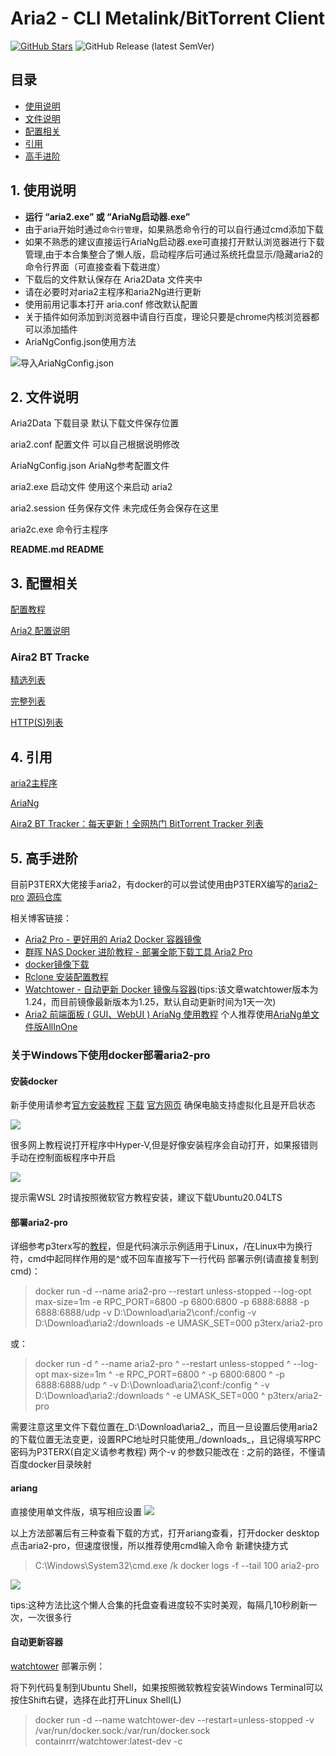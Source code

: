 # Aria2 - CLI Metalink/BitTorrent Client

[![GitHub Stars](https://img.shields.io/github/stars/sjh0020/aria2?style=flat&logo=appveyor)](https://github.com/sjh0020/aria2/stargazers)
![GitHub Release (latest SemVer)](https://img.shields.io/github/v/release/sjh0020/aria2?style=flat&logo=appveyor)

## 目录

<!-- TOC depthFrom:2 -->

- [使用说明](#1-使用说明)
- [文件说明](#2-文件说明)
- [配置相关](#3-配置相关)
- [引用](#4-引用)
- [高手进阶](#5-高手进阶)

<!-- /TOC -->


## 1. 使用说明

- **运行 “aria2.exe” 或 “AriaNg启动器.exe”**
- 由于aria开始时通过`命令行管理`，如果熟悉命令行的可以自行通过cmd添加下载
- 如果不熟悉的建议直接运行AriaNg启动器.exe可直接打开默认浏览器进行下载管理,由于本合集整合了懒人版，启动程序后可通过系统托盘显示/隐藏aria2的命令行界面（可直接查看下载进度）
- 下载后的文件默认保存在 Aria2Data 文件夹中
- 请在必要时对aria2主程序和aria2Ng进行更新
- 使用前用记事本打开 aria.conf 修改默认配置
- 关于插件如何添加到浏览器中请自行百度，理论只要是chrome内核浏览器都可以添加插件
- AriaNgConfig.json使用方法

![导入AriaNgConfig.json](docs/img/inputAriaNgConfig.json.png)

## 2. 文件说明

Aria2Data      下载目录 默认下载文件保存位置

aria2.conf     配置文件 可以自己根据说明修改

AriaNgConfig.json  AriaNg参考配置文件

aria2.exe      启动文件 使用这个来启动 aria2

aria2.session  任务保存文件 未完成任务会保存在这里

aria2c.exe     命令行主程序

**README.md      README**

## 3. 配置相关

[配置教程](https://zhuanlan.zhihu.com/p/37021947)

[Aria2 配置说明](http://aria2c.com/usage.html)

### Aira2 BT Tracke      

[精选列表](https://trackerslist.com/best_aria2.txt)

[完整列表](https://trackerslist.com/all_aria2.txt)

[HTTP(S)列表](https://trackerslist.com/http_aria2.txt)

## 4. 引用

[aria2主程序](https://github.com/aria2/aria2)

[AriaNg](https://github.com/mayswind/AriaNg/)

[Aira2 BT Tracker：每天更新！全网热门 BitTorrent Tracker 列表](https://trackerslist.com/#/zh) 


## 5. 高手进阶

目前P3TERX大佬接手aria2，有docker的可以尝试使用由P3TERX编写的[aria2-pro](https://p3terx.com/archives/docker-aria2-pro.html)     [源码仓库](https://github.com/P3TERX/Aria2-Pro-Docker)

相关博客链接：
- [Aria2 Pro - 更好用的 Aria2 Docker 容器镜像](https://p3terx.com/archives/docker-aria2-pro.html)
- [群晖 NAS Docker 进阶教程 - 部署全能下载工具 Aria2 Pro](https://p3terx.com/archives/synology-nas-docker-advanced-tutorial-deploy-aria2-pro.html)
- [docker镜像下载](https://hub.docker.com/r/p3terx/aria2-pro)
- [Rclone 安装配置教程](https://p3terx.com/archives/rclone-installation-and-configuration-tutorial.html)
- [Watchtower - 自动更新 Docker 镜像与容器](https://p3terx.com/archives/docker-watchtower.html)(tips:该文章watchtower版本为1.24，而目前镜像最新版本为1.25，默认自动更新时间为1天一次)
- [Aria2 前端面板 ( GUI、WebUI ) AriaNg 使用教程](https://p3terx.com/archives/aria2-frontend-ariang-tutorial.html)  个人推荐使用[AriaNg单文件版AllInOne](https://github.com/mayswind/AriaNg/releases/latest)

### 关于Windows下使用docker部署aria2-pro
#### 安装docker
新手使用请参考[官方安装教程](https://docs.docker.com/desktop/windows/install/)
[下载](https://desktop.docker.com/win/stable/amd64/Docker%20Desktop%20Installer.exe)
[官方网页](https://hub.docker.com/)
确保电脑支持虚拟化且是开启状态

![](docs/img/虚拟化.png)

很多网上教程说打开程序中Hyper-V,但是好像安装程序会自动打开，如果报错则手动在控制面板程序中开启

![](docs/img/hyper.png)

提示需WSL 2时请按照微软官方教程安装，建议下载Ubuntu20.04LTS
#### 部署aria2-pro
详细参考p3terx写的[教程](https://p3terx.com/archives/docker-aria2-pro.html)，但是代码演示示例适用于Linux，/在Linux中为换行符，cmd中起同样作用的是^或不回车直接写下一行代码
部署示例(请直接复制到cmd)：

> docker run -d --name aria2-pro --restart unless-stopped --log-opt max-size=1m -e RPC_PORT=6800 -p 6800:6800 -p 6888:6888 -p 6888:6888/udp -v D:\Download\aria2\conf:/config -v D:\Download\aria2:/downloads -e UMASK_SET=000 p3terx/aria2-pro

或：
>  docker run -d ^
>      --name aria2-pro ^
>      --restart unless-stopped ^
>      --log-opt max-size=1m ^
>      -e RPC_PORT=6800 ^
>      -p 6800:6800 ^
>      -p 6888:6888/udp ^
>      -v D:\Download\aria2\conf:/config ^
>      -v D:\Download\aria2:/downloads ^
>      -e UMASK_SET=000 ^
>      p3terx/aria2-pro

需要注意这里文件下载位置在_D:\Download\aria2_，而且一旦设置后使用aria2的下载位置无法变更，设置RPC地址时只能使用_/downloads_，且记得填写RPC密码为P3TERX(自定义请参考教程)
两个-v 的参数只能改在 : 之前的路径，不懂请百度docker目录映射

#### ariang
直接使用单文件版，填写相应设置
![](docs/img/ariang.png)

以上方法部署后有三种查看下载的方式，打开ariang查看，打开docker desktop点击aria2-pro，但速度很慢，所以推荐使用cmd输入命令
新建快捷方式
> C:\Windows\System32\cmd.exe /k docker logs -f --tail 100 aria2-pro

![](docs/img/new.png)

tips:这种方法比这个懒人合集的托盘查看进度较不实时美观，每隔几10秒刷新一次，一次很多行

#### 自动更新容器
[watchtower](https://p3terx.com/archives/docker-watchtower.html)
部署示例：

将下列代码复制到Ubuntu Shell，如果按照微软教程安装Windows Terminal可以按住Shift右键，选择在此打开Linux Shell(L)
> docker run -d --name watchtower-dev --restart=unless-stopped -v /var/run/docker.sock:/var/run/docker.sock containrrr/watchtower:latest-dev -c
